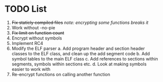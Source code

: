 # TODO List

1. ~~Fix staticly compiled files~~ _note: encrypting some functions breaks it_
2. Work without -no-pie
3. ~~Fix limit on function count~~
4. Encrypt without symbols
5. Implement RC4
6. Modify the ELF parser
    a. Add program header and section header classes to the ELF class, and clean up the add segment code
    b. Add symbol tables to the main ELF class
    c. Add references to sections within segments, symbols within sections etc.
    d. Look at making symbols easier to work with
7. Re-encrypt functions on calling another function
